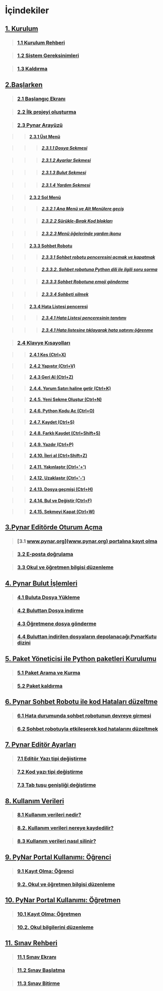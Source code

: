 # İçindekiler

## [1. Kurulum](Yardim_Bolum1.html)

> ###     [1.1 Kurulum Rehberi](Yardim_Bolum1.html#kurulum-rehberi)

> ###     [1.2 Sistem Gereksinimleri](Yardim_Bolum1.html#sistem-gereksinimleri)

> ###     [1.3 Kaldırma](Yardim_Bolum1.html#kaldırma)

## [2.Başlarken](Yardim_Bolum2.html)

> ###     [2.1 Başlangıç Ekranı](Yardim_Bolum2.html#başlangıç-ekranı)

> ###     [2.2 İlk projeyi oluşturma](Yardim_Bolum2.html#ilk-projeyi-oluşturma)

> ###     [2.3 Pynar Arayüzü](Yardim_Bolum2.html#pynar-arayüzü)

>> ####         [2.3.1 Üst Menü](Yardim_Bolum2.html#üst-menü)

>>> #####             [2.3.1.1 Dosya Sekmesi](Yardim_Bolum2.html#dosya-sekmesi)

>>> #####             [2.3.1.2 Ayarlar Sekmesi](Yardim_Bolum2.html#ayarlar-sekmesi)

>>> #####             [2.3.1.3 Bulut Sekmesi](Yardim_Bolum2.html#bulut-sekmesi)

>>> #####             [2.3.1.4 Yardım Sekmesi](Yardim_Bolum2.html#yardım-sekmesi)

>> ####         [2.3.2 Sol Menü](Yardim_Bolum2.html#sol-menü)

>>> #####             [2.3.2.1 Ana Menü ve Alt Menülere geçiş](Yardim_Bolum2.html#ana-menü-ve-alt-menülere-geçiş)

>>> #####             [2.3.2.2 Sürükle-Bırak Kod blokları](Yardim_Bolum2.html#sürükle-bırak-kod-blokları)

>>> #####             [2.3.2.3 Menü öğelerinde yardım ikonu](Yardim_Bolum2.html#menü-öğelerinde-yardım-ikonu)

>> ####         [2.3.3 Sohbet Robotu](Yardim_Bolum2.html#sohbet-robotu)

>>> #####             [2.3.3.1 Sohbet robotu penceresini açmak ve kapatmak](Yardim_Bolum2.html#sohbet-robotu-penceresini-açmak-ve-kapatmak)

>>> #####             [2.3.3.2. Sohbet robotuna Python dili ile ilgili soru sorma](Yardim_Bolum2.html#sohbet-robotuna-python-dili-ile-ilgili-soru-sorma)

>>> #####             [2.3.3.3 Sohbet Robotuna emoji gönderme](Yardim_Bolum2.html#sohbet-robotuna-emoji-gönderme)

>>> #####             [2.3.3.4 Sohbeti silmek](Yardim_Bolum2.html#sohbeti-silmek)

>> ####         [2.3.4 Hata Listesi penceresi](Yardim_Bolum2.html#hata-listesi-penceresi)

>>> #####             [2.3.4.1 Hata Listesi penceresinin tanıtımı](Yardim_Bolum2.html#hata-listesi-penceresinin-tanıtımı)

>>> #####             [2.3.4.1 Hata listesine tıklayarak hata satırını öğrenme](Yardim_Bolum2.html#hata-listesine-tıklayarak-hata-satırını-öğrenme)

> ###     [2.4 Klavye Kısayolları](Yardim_Bolum2.html#klavye-kısayolları)

>> ####         [2.4.1 Kes (Ctrl+X)](Yardim_Bolum2.html#kes-ctrlx)

>> ####         [2.4.2 Yapıştır (Ctrl+V)](Yardim_Bolum2.html#yapıştır-ctrlv)

>> ####         [2.4.3 Geri Al (Ctrl+Z)](Yardim_Bolum2.html#geri-al-ctrlz)

>> ####         [2.4.4. Yorum Satırı haline getir (Ctrl+K)](Yardim_Bolum2.html#yorum-satırı-haline-getir-ctrlk)

>> ####         [2.4.5. Yeni Sekme Oluştur (Ctrl+N)](Yardim_Bolum2.html#yeni-sekme-oluştur-ctrln)

>> ####         [2.4.6. Python Kodu Aç (Ctrl+O)](Yardim_Bolum2.html#python-kodu-aç-ctrlo)

>> ####         [2.4.7. Kaydet (Ctrl+S)](Yardim_Bolum2.html#kaydet-ctrls)

>> ####         [2.4.8. Farklı Kaydet (Ctrl+Shift+S)](Yardim_Bolum2.html#farklı-kaydet-ctrlshifts)

>> ####         [2.4.9. Yazdır (Ctrl+P)](Yardim_Bolum2.html#yazdır-ctrlp)

>> ####         [2.4.10. İleri al (Ctrl+Shift+Z)](Yardim_Bolum2.html#ileri-al-ctrlshiftz)

>> ####         [2.4.11. Yakınlaştır (Ctrl+\'+\')](Yardim_Bolum2.html#yakınlaştır-ctrl)

>> ####         [2.4.12. Uzaklaştır (Ctrl+\'-\')](Yardim_Bolum2.html#uzaklaştır-ctrl-)

>> ####         [2.4.13. Dosya geçmişi (Ctrl+H)](Yardim_Bolum2.html#dosya-geçmişi-ctrlh)

>> ####         [2.4.14. Bul ve Değiştir (Ctrl+F)](Yardim_Bolum2.html#bul-ve-değiştir-ctrlf)

>> ####         [2.4.15. Sekmeyi Kapat (Ctrl+W)](Yardim_Bolum2.html#sekmeyi-kapat-ctrlw)



## [3.Pynar Editörde Oturum Açma](Yardim_Bolum3.html)

> ###     [3.1 [www.pynar.org](www.pynar.org) portalına kayıt olma](Yardim_Bolum3.html#www.pynar.org-portalına-kayıt-olma)

> ###     [3.2 E-posta doğrulama](Yardim_Bolum3.html#e-posta-doğrulama)

> ###     [3.3 Okul ve öğretmen bilgisi düzenleme](Yardim_Bolum3.html#okul-ve-öğretmen-bilgisi-düzenleme)

## [4. Pynar Bulut İşlemleri](Yardim_Bolum4.html)

> ###     [4.1 Buluta Dosya Yükleme](Yardim_Bolum4.html#buluta-dosya-yükleme)

> ###     [4.2 Buluttan Dosya indirme](Yardim_Bolum4.html#buluttan-dosya-indirme)

> ###     [4.3 Öğretmene dosya gönderme](Yardim_Bolum4.html#öğretmene-dosya-gönderme)

> ###     [4.4 Buluttan indirilen dosyaların depolanacağı PynarKutu dizini](Yardim_Bolum4.html#buluttan-indirilen-dosyaların-depolanacağı-pynarkutu-dizini)

## [5. Paket Yöneticisi ile Python paketleri Kurulumu](Yardim_Bolum5.html)

> ###     [5.1 Paket Arama ve Kurma](Yardim_Bolum5.html#paket-arama-ve-kurma)

> ###     [5.2 Paket kaldırma](Yardim_Bolum5.html#paket-kaldırma)

## [6. Pynar Sohbet Robotu ile kod Hataları düzeltme](Yardim_Bolum6.html)

> ###     [6.1 Hata durumunda sohbet robotunun devreye girmesi](Yardim_Bolum6.html#hata-durumunda-sohbet-robotunun-devreye-girmesi)

> ###     [6.2 Sohbet robotuyla etkileşerek kod hatalarını düzeltmek](Yardim_Bolum6.html#sohbet-robotuyla-etkileşerek-kod-hata-düzeltmesi)

## [7. Pynar Editör Ayarları](Yardim_Bolum7.html)

> ###     [7.1 Editör Yazı tipi değiştirme](Yardim_Bolum7.html#editör-yazı-tipi-değiştirme)

> ###     [7.2 Kod yazı tipi değiştirme](Yardim_Bolum7.html#kod-yazı-tipi-değiştirme)

> ###     [7.3 Tab tuşu genişliği değiştirme](Yardim_Bolum7.html#tab-tuşu-genişliği-değiştirme)

## [8. Kullanım Verileri](Yardim_Bolum8.html)

> ###     [8.1 Kullanım verileri nedir?](Yardim_Bolum8.html#kullanım-verileri-nedir)

> ###     [8.2. Kullanım verileri nereye kaydedilir?](Yardim_Bolum8.html#kullanım-verileri-nereye-kaydedilir)

> ###     [8.3 Kullanım verileri nasıl silinir?](Yardim_Bolum8.html#kullanım-verileri-nasıl-silinir)

## [9. PyNar Portal Kullanımı: Öğrenci](Ogrenci_yardim.html)

> ###     [9.1 Kayıt Olma: Öğrenci](Ogrenci_yardim.html#kayıt-olma-öğrenci)

> ###     [9.2. Okul ve öğretmen bilgisi düzenleme](Ogrenci_yardim.html#okul-ve-öğretmen-bilgisi-düzenleme)

## [10. PyNar Portal Kullanımı: Öğretmen](Ogretmen_yardim.html)

> ###     [10.1 Kayıt Olma: Öğretmen](Ogretmen_yardim.html#kayıt-olma-öğretmen)

> ###     [10.2. Okul bilgilerini düzenleme](Ogretmen_yardim.html#okul-bilgilerini-düzenleme)

## [11. Sınav Rehberi](Ogretmen_yardim.html)

> ###     [11.1 Sınav Ekranı](Ogretmen_yardim.html#kayıt-olma-öğretmen)

> ###     [11.2 Sınav Başlatma](Ogretmen_yardim.html#okul-bilgilerini-düzenleme)

> ###     [11.3 Sınav Bitirme](Ogretmen_yardim.html#okul-bilgilerini-düzenleme)
